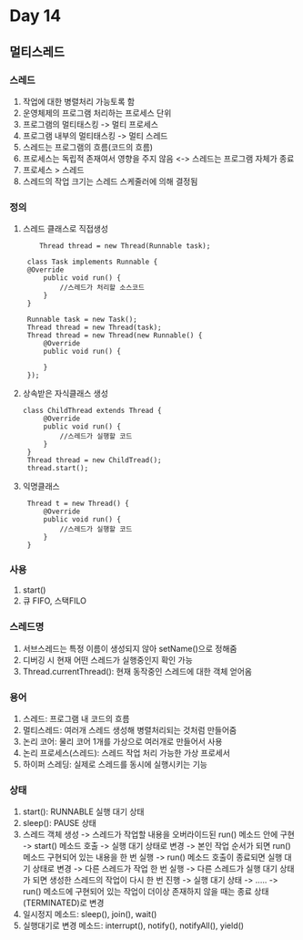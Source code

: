 # Day 14
## 멀티스레드
### 스레드
1. 작업에 대한 병렬처리 가능토록 함
2. 운영체제의 프로그램 처리하는 프로세스 단위
3. 프로그램의 멀티태스킹 -> 멀티 프로세스
4. 프로그램 내부의 멀티태스킹 -> 멀티 스레드
5. 스레드는 프로그램의 흐름(코드의 흐름)
6. 프로세스는 독립적 존재여서 영향을 주지 않음 <-> 스레드는 프로그램 자체가 종료
7. 프로세스 > 스레드
8. 스레드의 작업 크기는 스레드 스케줄러에 의해 결정됨

### 정의
1. 스레드 클래스로 직접생성
   ```
       Thread thread = new Thread(Runnable task);
    
    class Task implements Runnable {
    @Override
        public void run() {
            //스레드가 처리할 소스코드
        }
    }

    Runnable task = new Task();
    Thread thread = new Thread(task);
    Thread thread = new Thread(new Runnable() {
        @Override
        public void run() {

        }
    });
   ```

2. 상속받은 자식클래스 생성
   ```
   class ChildThread extends Thread {
        @Override
        public void run() {
            //스레드가 실행할 코드
        }
    }
    Thread thread = new ChildTread();
    thread.start();
   ```

3. 익명클래스
   ```
    Thread t = new Thread() {
        @Override
        public void run() {
            //스레드가 실행할 코드
        }
    }
   ```

### 사용
1. start()
2. 큐 FIFO, 스택FILO

### 스레드명
1. 서브스레드는 특정 이름이 생성되지 않아 setName()으로 정해줌
2. 디버깅 시 현재 어떤 스레드가 실행중인지 확인 가능
3. Thread.currentThread(): 현재 동작중인 스레드에 대한 객체 얻어옴

### 용어
1. 스레드: 프로그램 내 코드의 흐름
2. 멀티스레드: 여러개 스레드 생성해 병렬처리되는 것처럼 만들어줌
3. 논리 코어: 물리 코어 1개를 가상으로 여러개로 만들어서 사용
4. 논리 프로세스(스레드): 스레드 작업 처리 가능한 가상 프로세서
5. 하이퍼 스레딩: 실제로 스레드를 동시에 실행시키는 기능

### 상태
1. start(): RUNNABLE 실행 대기 상태
2. sleep(): PAUSE 상태
3. 스레드 객체 생성 -> 스레드가 작업할 내용을 오버라이드된 run() 메소드 안에 구현 -> start() 메소드 호출 -> 실행 대기 상태로 변경 -> 본인 작업 순서가 되면 run() 메소드 구현되어 있는 내용을 한 번 실행 -> run() 메소드 호출이 종료되면 실행 대기 상태로 변경 -> 다른 스레드가 작업 한 번 실행 -> 다른 스레드가 실행 대기 상태가 되면 생성한 스레드의 작업이 다시 한 번 진행 -> 실행 대기 상태 -> ..... -> run() 메소드에 구현되어 있는 작업이 더이상 존재하지 않을 때는 종료 상태(TERMINATED)로 변경
4. 일시정지 메소드: sleep(), join(), wait()
5. 실행대기로 변경 메소드: interrupt(), notify(), notifyAll(), yield()
